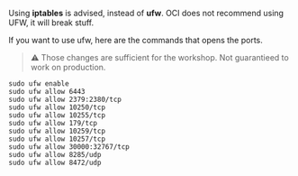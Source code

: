 Using **iptables** is advised, instead of **ufw**. OCI does not recommend using UFW, it will break stuff.

If you want to use ufw, here are the commands that opens the ports.

> ⚠️ Those changes are sufficient for the workshop. Not guarantieed to work on production.

```shell
sudo ufw enable
sudo ufw allow 6443
sudo ufw allow 2379:2380/tcp
sudo ufw allow 10250/tcp
sudo ufw allow 10255/tcp
sudo ufw allow 179/tcp
sudo ufw allow 10259/tcp
sudo ufw allow 10257/tcp
sudo ufw allow 30000:32767/tcp
sudo ufw allow 8285/udp
sudo ufw allow 8472/udp
```
